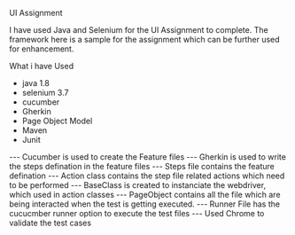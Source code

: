 UI Assignment

I have used Java and Selenium for the UI Assignment to complete.
The framework here is a sample for the assignment which can be further used for enhancement.

What i have Used

- java 1.8
- selenium 3.7
- cucumber 
- Gherkin
- Page Object Model
- Maven
- Junit


--- Cucumber  is used to create the Feature files
--- Gherkin is used to write the steps defination in the feature files
--- Steps file contains the feature defination
--- Action class contains the step file related actions which need to be performed
--- BaseClass is created to instanciate the webdriver, which used in action classes
--- PageObject contains all the file which are being interacted when the test is getting executed.
--- Runner File has the cucucmber runner option to execute the test files
--- Used Chrome to validate the test cases

